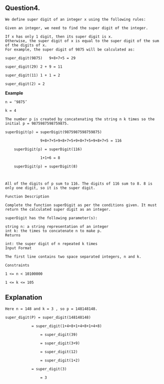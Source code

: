 ## Question4. 
    We define super digit of an integer x using the following rules:

    Given an integer, we need to find the super digit of the integer.

    If x has only 1 digit, then its super digit is x.
    Otherwise, the super digit of x is equal to the super digit of the sum of the digits of x.
    For example, the super digit of 9875 will be calculated as:

    super_digit(9875)   9+8+7+5 = 29 

    super_digit(29) 2 + 9 = 11

    super_digit(11) 1 + 1 = 2

    super_digit(2) = 2 

 

**Example**

    n = ‘9875’

    k = 4

    The number p is created by concatenating the string n k times so the initial p = 9875987598759875.

    superDigit(p) = superDigit(9875987598759875)

                    9+8+7+5+9+8+7+5+9+8+7+5+9+8+7+5 = 116

        superDigit(p) = superDigit(116)

                    1+1+6 = 8

        superDigit(p) = superDigit(8)

 

    All of the digits of p sum to 116. The digits of 116 sum to 8. 8 is only one digit, so it is the super digit.

    Function Description

    Complete the function superDigit as per the conditions given. It must return the calculated super digit as an integer.

    superDigit has the following parameter(s):

    string n: a string representation of an integer
    int k: the times to concatenate n to make p.
    Returns

    int: the super digit of n repeated k times
    Input Format

    The first line contains two space separated integers, n and k.

    Constraints

    1 <= n < 10100000

    1 <= k <= 105

 

## Explanation

    Here n = 148 and k = 3 , so p = 148148148.

    super_digit(P) = super_digit(148148148) 

                = super_digit(1+4+8+1+4+8+1+4+8)

                    = super_digit(39)

                    = super_digit(3+9)

                    = super_digit(12)

                    = super_digit(1+2)

                = super_digit(3)

                    = 3